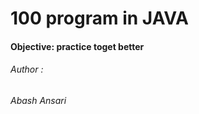 <h1>100 program in JAVA</h1>
<h4>Objective: practice toget better</h4>
<h6>Author :</h6><i>Abash Ansari</i>
